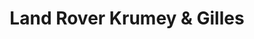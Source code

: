 ---
title: "Land Rover Krumey & Gilles"
url: /muelheim-an-der-ruhr/land-rover-krumey-und-gilles/
shop: Autowerkstatt
---